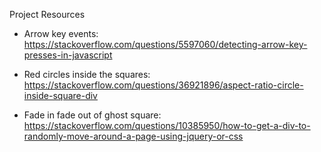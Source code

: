 Project Resources

- Arrow key events: https://stackoverflow.com/questions/5597060/detecting-arrow-key-presses-in-javascript

- Red circles inside the squares: https://stackoverflow.com/questions/36921896/aspect-ratio-circle-inside-square-div

- Fade in fade out of ghost square: https://stackoverflow.com/questions/10385950/how-to-get-a-div-to-randomly-move-around-a-page-using-jquery-or-css
